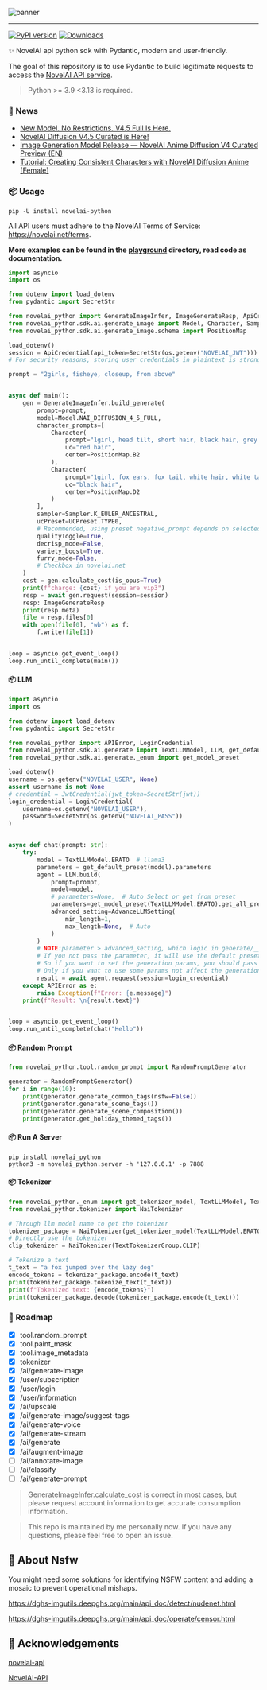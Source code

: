 ![banner](https://github.com/LlmKira/novelai-python/blob/dev/playground/banner-raw.png?raw=true)

---

[![PyPI version](https://badge.fury.io/py/novelai-python.svg)](https://badge.fury.io/py/novelai-python)
[![Downloads](https://pepy.tech/badge/novelai_python)](https://pepy.tech/project/novelai_python)

✨ NovelAI api python sdk with Pydantic, modern and user-friendly.

The goal of this repository is to use Pydantic to build legitimate requests to access
the [NovelAI API service](https://api.novelai.net/docs).

> Python >= 3.9 <3.13 is required.

### 📰 News

- [New Model. No Restrictions. V4.5 Full Is Here.](https://blog.novelai.net/novelai-diffusion-v4-5-full-release-678318c86205)
- [NovelAI Diffusion V4.5 Curated is Here!](https://blog.novelai.net/novelai-diffusion-v4-5-curated-is-here-9e5ba1f628f3)
- [Image Generation Model Release — NovelAI Anime Diffusion V4 Curated Preview (EN)](https://blog.novelai.net/release-novelai-anime-diffusion-v4-curated-preview-en-ca4b0b11e671)
- [Tutorial: Creating Consistent Characters with NovelAI Diffusion Anime [Female]](https://blog.novelai.net/tutorial-en-creating-consistent-characters-with-novelai-diffusion-anime-female-538b4b678a4e)

### 📦 Usage

```shell
pip -U install novelai-python
```

All API users must adhere to the NovelAI Terms of Service: https://novelai.net/terms.

**More examples can be found in the [playground](https://github.com/LlmKira/novelai-python/tree/main/playground)
directory, read code as documentation.**

```python
import asyncio
import os

from dotenv import load_dotenv
from pydantic import SecretStr

from novelai_python import GenerateImageInfer, ImageGenerateResp, ApiCredential
from novelai_python.sdk.ai.generate_image import Model, Character, Sampler, UCPreset
from novelai_python.sdk.ai.generate_image.schema import PositionMap

load_dotenv()
session = ApiCredential(api_token=SecretStr(os.getenv("NOVELAI_JWT")))  # pst-***
# For security reasons, storing user credentials in plaintext is strongly discouraged.

prompt = "2girls, fisheye, closeup, from above"


async def main():
    gen = GenerateImageInfer.build_generate(
        prompt=prompt,
        model=Model.NAI_DIFFUSION_4_5_FULL,
        character_prompts=[
            Character(
                prompt="1girl, head tilt, short hair, black hair, grey eyes, small breasts, looking at viewer",
                uc="red hair",
                center=PositionMap.B2
            ),
            Character(
                prompt="1girl, fox ears, fox tail, white hair, white tail, white ears",
                uc="black hair",
                center=PositionMap.D2
            )
        ],
        sampler=Sampler.K_EULER_ANCESTRAL,
        ucPreset=UCPreset.TYPE0,
        # Recommended, using preset negative_prompt depends on selected model
        qualityToggle=True,
        decrisp_mode=False,
        variety_boost=True,
        furry_mode=False,
        # Checkbox in novelai.net
    )
    cost = gen.calculate_cost(is_opus=True)
    print(f"charge: {cost} if you are vip3")
    resp = await gen.request(session=session)
    resp: ImageGenerateResp
    print(resp.meta)
    file = resp.files[0]
    with open(file[0], "wb") as f:
        f.write(file[1])


loop = asyncio.get_event_loop()
loop.run_until_complete(main())

```

#### 📦 LLM

```python
import asyncio
import os

from dotenv import load_dotenv
from pydantic import SecretStr

from novelai_python import APIError, LoginCredential
from novelai_python.sdk.ai.generate import TextLLMModel, LLM, get_default_preset, AdvanceLLMSetting
from novelai_python.sdk.ai.generate._enum import get_model_preset

load_dotenv()
username = os.getenv("NOVELAI_USER", None)
assert username is not None
# credential = JwtCredential(jwt_token=SecretStr(jwt))
login_credential = LoginCredential(
    username=os.getenv("NOVELAI_USER"),
    password=SecretStr(os.getenv("NOVELAI_PASS"))
)


async def chat(prompt: str):
    try:
        model = TextLLMModel.ERATO  # llama3
        parameters = get_default_preset(model).parameters
        agent = LLM.build(
            prompt=prompt,
            model=model,
            # parameters=None,  # Auto Select or get from preset
            parameters=get_model_preset(TextLLMModel.ERATO).get_all_presets()[0].parameters,  # Select from enum preset
            advanced_setting=AdvanceLLMSetting(
                min_length=1,
                max_length=None,  # Auto
            )
        )
        # NOTE:parameter > advanced_setting, which logic in generate/__init__.py
        # If you not pass the parameter, it will use the default preset.
        # So if you want to set the generation params, you should pass your own params.
        # Only if you want to use some params not affect the generation, you can use advanced_setting.
        result = await agent.request(session=login_credential)
    except APIError as e:
        raise Exception(f"Error: {e.message}")
    print(f"Result: \n{result.text}")


loop = asyncio.get_event_loop()
loop.run_until_complete(chat("Hello"))
```

#### 📦 Random Prompt

```python
from novelai_python.tool.random_prompt import RandomPromptGenerator

generator = RandomPromptGenerator()
for i in range(10):
    print(generator.generate_common_tags(nsfw=False))
    print(generator.generate_scene_tags())
    print(generator.generate_scene_composition())
    print(generator.get_holiday_themed_tags())
```

#### 📦 Run A Server

```shell
pip install novelai_python
python3 -m novelai_python.server -h '127.0.0.1' -p 7888
```

#### 📦 Tokenizer

```python
from novelai_python._enum import get_tokenizer_model, TextLLMModel, TextTokenizerGroup
from novelai_python.tokenizer import NaiTokenizer

# Through llm model name to get the tokenizer
tokenizer_package = NaiTokenizer(get_tokenizer_model(TextLLMModel.ERATO))
# Directly use the tokenizer
clip_tokenizer = NaiTokenizer(TextTokenizerGroup.CLIP)

# Tokenize a text
t_text = "a fox jumped over the lazy dog"
encode_tokens = tokenizer_package.encode(t_text)
print(tokenizer_package.tokenize_text(t_text))
print(f"Tokenized text: {encode_tokens}")
print(tokenizer_package.decode(tokenizer_package.encode(t_text)))

```

### 🔨 Roadmap

- [x] tool.random_prompt
- [x] tool.paint_mask
- [x] tool.image_metadata
- [x] tokenizer
- [x] /ai/generate-image
- [x] /user/subscription
- [x] /user/login
- [x] /user/information
- [x] /ai/upscale
- [x] /ai/generate-image/suggest-tags
- [x] /ai/generate-voice
- [x] /ai/generate-stream
- [x] /ai/generate
- [x] /ai/augment-image
- [ ] /ai/annotate-image
- [ ] /ai/classify
- [ ] /ai/generate-prompt

> GenerateImageInfer.calculate_cost is correct in most cases, but please request account information to get accurate
> consumption information.

> This repo is maintained by me personally now. If you have any questions, please feel free to open an issue.

## 🚫 About Nsfw

You might need some solutions for identifying NSFW content and adding a mosaic to prevent operational mishaps.

https://dghs-imgutils.deepghs.org/main/api_doc/detect/nudenet.html

https://dghs-imgutils.deepghs.org/main/api_doc/operate/censor.html

## 🙏 Acknowledgements

[novelai-api](https://github.com/Aedial/novelai-api)

[NovelAI-API](https://github.com/HanaokaYuzu/NovelAI-API)


